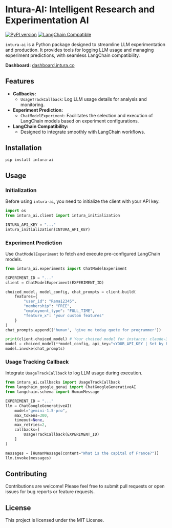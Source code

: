 # Intura-AI: Intelligent Research and Experimentation AI

[![PyPI version](https://badge.fury.io/py/intura-ai.svg)](https://badge.fury.io/py/intura-ai) 
[![LangChain Compatible](https://img.shields.io/badge/LangChain-Compatible-blue)](https://python.langchain.com/docs/get_started/introduction.html)


`intura-ai` is a Python package designed to streamline LLM experimentation and production. It provides tools for logging LLM usage and managing experiment predictions, with seamless LangChain compatibility.

**Dashboard:** [dashboard.intura.co](https://intura-dashboard-566556985624.asia-southeast2.run.app)

## Features

* **Callbacks:**
    * `UsageTrackCallback`: Log LLM usage details for analysis and monitoring.
* **Experiment Prediction:**
    * `ChatModelExperiment`: Facilitates the selection and execution of LangChain models based on experiment configurations.
* **LangChain Compatibility:**
    * Designed to integrate smoothly with LangChain workflows.

## Installation

```bash
pip install intura-ai
```

## Usage

### Initialization
Before using `intura-ai`, you need to initialize the client with your API key.
```python
import os
from intura_ai.client import intura_initialization

INTURA_API_KEY = "..."
intura_initialization(INTURA_API_KEY)
```

### Experiment Prediction
Use `ChatModelExperiment` to fetch and execute pre-configured LangChain models.

```python
from intura_ai.experiments import ChatModelExperiment

EXPERIMENT_ID = "..."
client = ChatModelExperiment(EXPERIMENT_ID)

choiced_model, model_config, chat_prompts = client.build(
    features={
        "user_id": "Rama12345", 
        "membership": "FREE", 
        "employment_type": "FULL_TIME",
        "feature_x": "your custom features"
    }
)
chat_prompts.append(('human', 'give me today quote for programmer'))

print(client.choiced_model) # Your choiced model for instance: claude-3-5-sonnet-20240620
model = choiced_model(**model_config, api_key="<YOUR_API_KEY | Set by Environment>")
model.invoke(chat_prompts)
```

### Usage Tracking Callback
Integrate `UsageTrackCallback` to log LLM usage during execution.

```python
from intura_ai.callbacks import UsageTrackCallback
from langchain_google_genai import ChatGoogleGenerativeAI
from langchain.schema import HumanMessage

EXPERIMENT_ID = "..."
llm = ChatGoogleGenerativeAI(
    model="gemini-1.5-pro",
    max_tokens=300,
    timeout=None,
    max_retries=2,
    callbacks=[
        UsageTrackCallback(EXPERIMENT_ID)
    ]
)

messages = [HumanMessage(content="What is the capital of France?")]
llm.invoke(messages)
```

## Contributing
Contributions are welcome! Please feel free to submit pull requests or open issues for bug reports or feature requests.

## License
This project is licensed under the MIT License.